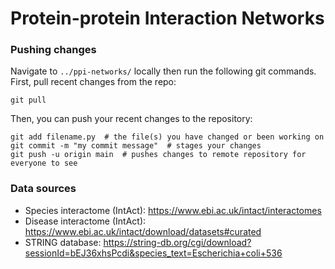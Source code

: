# Protein-protein Interaction Networks
### Pushing changes
Navigate to `../ppi-networks/` locally then run the following git commands. First, pull recent changes from the repo:
```
git pull
```
Then, you can push your recent changes to the repository:
```
git add filename.py  # the file(s) you have changed or been working on
git commit -m "my commit message"  # stages your changes
git push -u origin main  # pushes changes to remote repository for everyone to see
```
### Data sources
- Species interactome (IntAct): https://www.ebi.ac.uk/intact/interactomes
- Disease interactome (IntAct): https://www.ebi.ac.uk/intact/download/datasets#curated
- STRING database: https://string-db.org/cgi/download?sessionId=bEJ36xhsPcdi&species_text=Escherichia+coli+536
